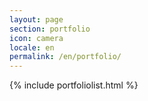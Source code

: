 ```yaml
---
layout: page
section: portfolio 
icon: camera
locale: en
permalink: /en/portfolio/
---
```


{% include portfoliolist.html %}
